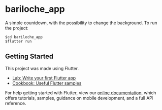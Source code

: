 # bariloche_app

A simple countdown, with the possibility to change the background.
To run the project:
```
$cd bariloche_app
$flutter run
```

## Getting Started

This project was made using Flutter.

- [Lab: Write your first Flutter app](https://flutter.dev/docs/get-started/codelab)
- [Cookbook: Useful Flutter samples](https://flutter.dev/docs/cookbook)

For help getting started with Flutter, view our
[online documentation](https://flutter.dev/docs), which offers tutorials,
samples, guidance on mobile development, and a full API reference.
